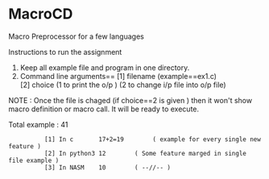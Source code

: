 # MacroCD
 Macro Preprocessor for a few languages

Instructions to run the assignment

1) Keep all example file and program in one directory.
2) Command line arguments== [1] filename (example==ex1.c)  
                            [2] choice    (1 to print the o/p )
                                           (2 to change i/p file into o/p file)
                                           
                                          
NOTE : Once the file is chaged (if choice==2 is given ) then it won't show macro definition or macro call.
       It will be ready to execute.
  
       


Total example :  41


              [1] In c       17+2=19        ( example for every single new feature )
              [2] In python3 12        ( Some feature marged in single file example )
              [3] In NASM    10        ( --//-- )
             
             
              
              
